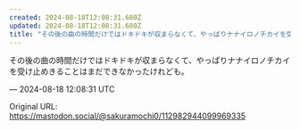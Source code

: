 ```yaml
---
created: 2024-08-18T12:08:31.680Z
updated: 2024-08-18T12:08:31.680Z
title: "その後の曲の時間だけではドキドキが収まらなくて、やっぱりナナイロノチカイを受け止[...]"
---
```


<p>その後の曲の時間だけではドキドキが収まらなくて、やっぱりナナイロノチカイを受け止めきることはまだできなかったけれども。</p>

&mdash; 2024-08-18 12:08:31 UTC

Original URL: https://mastodon.social/@sakuramochi0/112982944099969335
